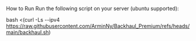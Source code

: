 How to Run
Run the following script on your server (ubuntu supported):

bash <(curl -Ls --ipv4 https://raw.githubusercontent.com/ArminNy/Backhaul_Premium/refs/heads/main/backhaul.sh)
